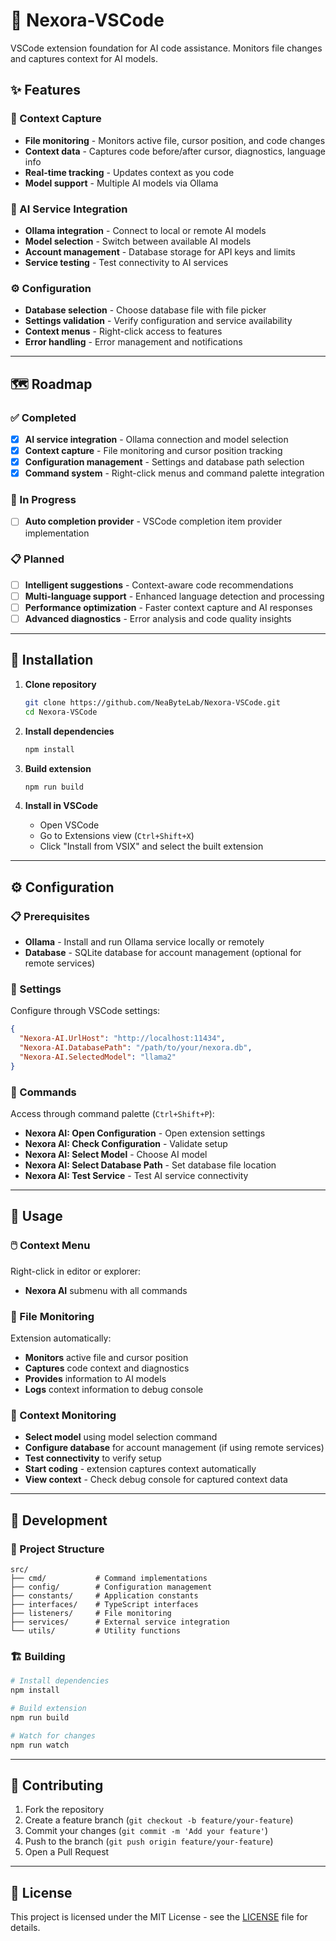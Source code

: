 # 🤖 Nexora-VSCode

VSCode extension foundation for AI code assistance. Monitors file changes and captures context for AI models.

## ✨ Features

### 📁 Context Capture
- **File monitoring** - Monitors active file, cursor position, and code changes
- **Context data** - Captures code before/after cursor, diagnostics, language info
- **Real-time tracking** - Updates context as you code
- **Model support** - Multiple AI models via Ollama

### 🔗 AI Service Integration
- **Ollama integration** - Connect to local or remote AI models
- **Model selection** - Switch between available AI models
- **Account management** - Database storage for API keys and limits
- **Service testing** - Test connectivity to AI services

### ⚙️ Configuration
- **Database selection** - Choose database file with file picker
- **Settings validation** - Verify configuration and service availability
- **Context menus** - Right-click access to features
- **Error handling** - Error management and notifications

---

## 🗺️ Roadmap

### ✅ Completed
- [x] **AI service integration** - Ollama connection and model selection
- [x] **Context capture** - File monitoring and cursor position tracking
- [x] **Configuration management** - Settings and database path selection
- [x] **Command system** - Right-click menus and command palette integration

### 🚧 In Progress
- [ ] **Auto completion provider** - VSCode completion item provider implementation

### 📋 Planned
- [ ] **Intelligent suggestions** - Context-aware code recommendations
- [ ] **Multi-language support** - Enhanced language detection and processing
- [ ] **Performance optimization** - Faster context capture and AI responses
- [ ] **Advanced diagnostics** - Error analysis and code quality insights

---

## 🚀 Installation

1. **Clone repository**
   ```bash
   git clone https://github.com/NeaByteLab/Nexora-VSCode.git
   cd Nexora-VSCode
   ```

2. **Install dependencies**
   ```bash
   npm install
   ```

3. **Build extension**
   ```bash
   npm run build
   ```

4. **Install in VSCode**
   - Open VSCode
   - Go to Extensions view (`Ctrl+Shift+X`)
   - Click "Install from VSIX" and select the built extension

---

## ⚙️ Configuration

### 📋 Prerequisites
- **Ollama** - Install and run Ollama service locally or remotely
- **Database** - SQLite database for account management (optional for remote services)

### 🔧 Settings
Configure through VSCode settings:

```json
{
  "Nexora-AI.UrlHost": "http://localhost:11434",
  "Nexora-AI.DatabasePath": "/path/to/your/nexora.db",
  "Nexora-AI.SelectedModel": "llama2"
}
```

### 🎯 Commands
Access through command palette (`Ctrl+Shift+P`):

- **Nexora AI: Open Configuration** - Open extension settings
- **Nexora AI: Check Configuration** - Validate setup
- **Nexora AI: Select Model** - Choose AI model
- **Nexora AI: Select Database Path** - Set database file location
- **Nexora AI: Test Service** - Test AI service connectivity

---

## 🎯 Usage

### 🖱️ Context Menu
Right-click in editor or explorer:
- **Nexora AI** submenu with all commands

### 📁 File Monitoring
Extension automatically:
- **Monitors** active file and cursor position
- **Captures** code context and diagnostics
- **Provides** information to AI models
- **Logs** context information to debug console

### 👀 Context Monitoring
- **Select model** using model selection command
- **Configure database** for account management (if using remote services)
- **Test connectivity** to verify setup
- **Start coding** - extension captures context automatically
- **View context** - Check debug console for captured context data

---

## 🔧 Development

### 📁 Project Structure
```
src/
├── cmd/           # Command implementations
├── config/        # Configuration management
├── constants/     # Application constants
├── interfaces/    # TypeScript interfaces
├── listeners/     # File monitoring
├── services/      # External service integration
└── utils/         # Utility functions
```

### 🏗️ Building
```bash
# Install dependencies
npm install

# Build extension
npm run build

# Watch for changes
npm run watch
```

---

## 🤝 Contributing

1. Fork the repository
2. Create a feature branch (`git checkout -b feature/your-feature`)
3. Commit your changes (`git commit -m 'Add your feature'`)
4. Push to the branch (`git push origin feature/your-feature`)
5. Open a Pull Request

---

## 📄 License

This project is licensed under the MIT License - see the [LICENSE](LICENSE) file for details.